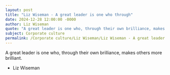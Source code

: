 ```yaml
---
layout: post
title: "Liz Wiseman - A great leader is one who through"
date: 2024-12-28 12:00:00 -0000
author: Liz Wiseman
quote: "A great leader is one who, through their own brilliance, makes others more brilliant."
subject: Corporate culture
permalink: /Corporate culture/Liz Wiseman/Liz Wiseman - A great leader is one who through
---
```


A great leader is one who, through their own brilliance, makes others more brilliant.

- Liz Wiseman
